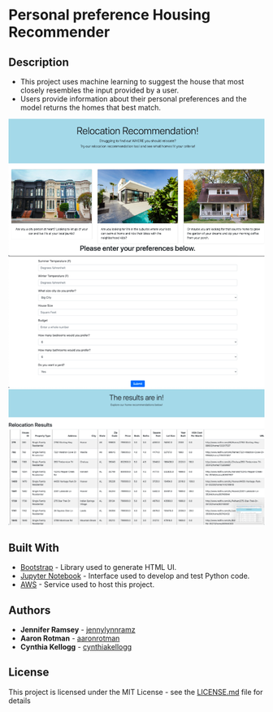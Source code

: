 # Personal preference Housing Recommender


## Description
* This project uses machine learning to suggest the house that most closely resembles the input provided by a user.
* Users provide information about their personal preferences and the model returns the homes that best match.

![Preview](https://github.com/jennylynnramz/jennylynnramz.github.io/blob/master/Photos/housing-recommender-index.png?raw=true)
![Preview](https://github.com/jennylynnramz/jennylynnramz.github.io/blob/master/Photos/housing-recommender-results.png?raw=true)

## Built With

* [Bootstrap](https://getbootstrap.com/) - Library used to generate HTML UI.
* [Jupyter Notebook](https://jupyter.org/) - Interface used to develop and test Python code.
* [AWS](https://aws.amazon.com/) - Service used to host this project.


## Authors

* **Jennifer Ramsey** - [jennylynnramz](https://github.com/jennylynnramz)
* **Aaron Rotman** - [aaronrotman](https://github.com/aaronrotman)
* **Cynthia Kellogg** - [cynthiakellogg](https://github.com/cynthiakellogg)


## License

This project is licensed under the MIT License - see the [LICENSE.md](LICENSE.md) file for details
